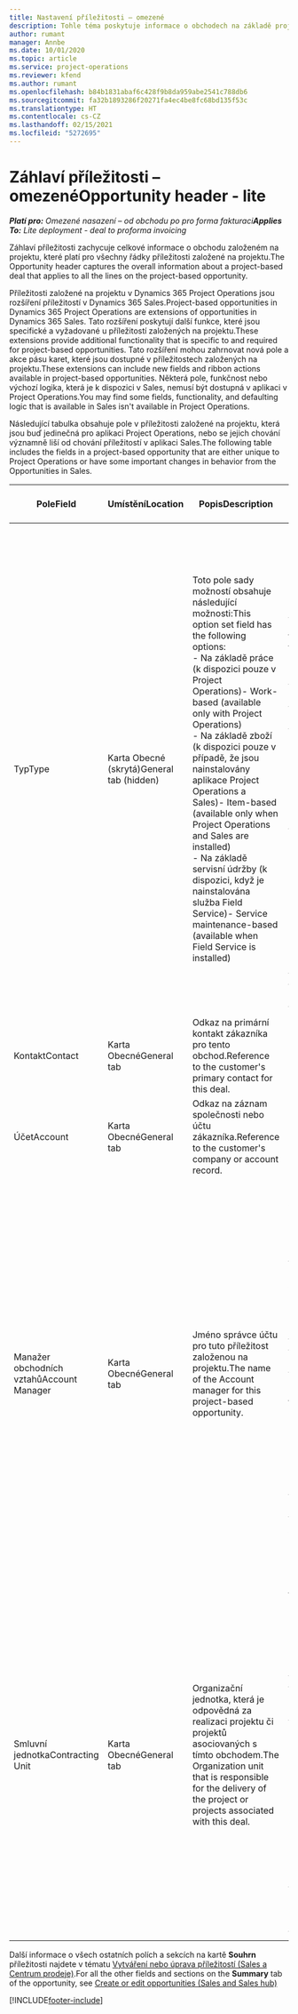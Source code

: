```yaml
---
title: Nastavení příležitosti – omezené
description: Tohle téma poskytuje informace o obchodech na základě projektu a řádkách příležitosti na základě projektu.
author: rumant
manager: Annbe
ms.date: 10/01/2020
ms.topic: article
ms.service: project-operations
ms.reviewer: kfend
ms.author: rumant
ms.openlocfilehash: b84b1831abaf6c428f9b8da959abe2541c788db6
ms.sourcegitcommit: fa32b1893286f20271fa4ec4be8fc68bd135f53c
ms.translationtype: HT
ms.contentlocale: cs-CZ
ms.lasthandoff: 02/15/2021
ms.locfileid: "5272695"
---
```

# <a name="opportunity-header---lite"></a><span data-ttu-id="d30ff-103">Záhlaví příležitosti – omezené</span><span class="sxs-lookup"><span data-stu-id="d30ff-103">Opportunity header - lite</span></span>

<span data-ttu-id="d30ff-104">_**Platí pro:** Omezené nasazení – od obchodu po pro forma fakturaci_</span><span class="sxs-lookup"><span data-stu-id="d30ff-104">_**Applies To:** Lite deployment - deal to proforma invoicing_</span></span>

<span data-ttu-id="d30ff-105">Záhlaví příležitosti zachycuje celkové informace o obchodu založeném na projektu, které platí pro všechny řádky příležitosti založené na projektu.</span><span class="sxs-lookup"><span data-stu-id="d30ff-105">The Opportunity header captures the overall information about a project-based deal that applies to all the lines on the project-based opportunity.</span></span>

<span data-ttu-id="d30ff-106">Příležitosti založené na projektu v Dynamics 365 Project Operations jsou rozšíření příležitostí v Dynamics 365 Sales.</span><span class="sxs-lookup"><span data-stu-id="d30ff-106">Project-based opportunities in Dynamics 365 Project Operations are extensions of opportunities in Dynamics 365 Sales.</span></span> <span data-ttu-id="d30ff-107">Tato rozšíření poskytují další funkce, které jsou specifické a vyžadované u příležitostí založených na projektu.</span><span class="sxs-lookup"><span data-stu-id="d30ff-107">These extensions provide additional functionality that is specific to and required for project-based opportunities.</span></span> <span data-ttu-id="d30ff-108">Tato rozšíření mohou zahrnovat nová pole a akce pásu karet, které jsou dostupné v příležitostech založených na projektu.</span><span class="sxs-lookup"><span data-stu-id="d30ff-108">These extensions can include new fields and ribbon actions available in project-based opportunities.</span></span> <span data-ttu-id="d30ff-109">Některá pole, funkčnost nebo výchozí logika, která je k dispozici v Sales, nemusí být dostupná v aplikaci v Project Operations.</span><span class="sxs-lookup"><span data-stu-id="d30ff-109">You may find some fields, functionality, and defaulting logic that is available in Sales isn't available in Project Operations.</span></span>

<span data-ttu-id="d30ff-110">Následující tabulka obsahuje pole v příležitosti založené na projektu, která jsou buď jedinečná pro aplikaci Project Operations, nebo se jejich chování významně liší od chování příležitostí v aplikaci Sales.</span><span class="sxs-lookup"><span data-stu-id="d30ff-110">The following table includes the fields in a project-based opportunity that are either unique to Project Operations or have some important changes in behavior from the Opportunities in Sales.</span></span>

| <span data-ttu-id="d30ff-111">**Pole**</span><span class="sxs-lookup"><span data-stu-id="d30ff-111">**Field**</span></span> | <span data-ttu-id="d30ff-112">**Umístění**</span><span class="sxs-lookup"><span data-stu-id="d30ff-112">**Location**</span></span> | <span data-ttu-id="d30ff-113">**Popis**</span><span class="sxs-lookup"><span data-stu-id="d30ff-113">**Description**</span></span> | <span data-ttu-id="d30ff-114">**Dopad na příjem dat**</span><span class="sxs-lookup"><span data-stu-id="d30ff-114">**Downstream impact**</span></span> |
| --- | --- | --- | --- |
| <span data-ttu-id="d30ff-115">Typ</span><span class="sxs-lookup"><span data-stu-id="d30ff-115">Type</span></span> | <span data-ttu-id="d30ff-116">Karta Obecné (skrytá)</span><span class="sxs-lookup"><span data-stu-id="d30ff-116">General tab (hidden)</span></span> | <span data-ttu-id="d30ff-117">Toto pole sady možností obsahuje následující možnosti:</span><span class="sxs-lookup"><span data-stu-id="d30ff-117">This option set field has the following options:</span></span></br><span data-ttu-id="d30ff-118">- Na základě práce (k dispozici pouze v Project Operations)</span><span class="sxs-lookup"><span data-stu-id="d30ff-118">- Work-based (available only with Project Operations)</span></span></br><span data-ttu-id="d30ff-119">- Na základě zboží (k dispozici pouze v případě, že jsou nainstalovány aplikace Project Operations a Sales)</span><span class="sxs-lookup"><span data-stu-id="d30ff-119">- Item-based (available only when Project Operations and Sales are installed)</span></span></br><span data-ttu-id="d30ff-120">- Na základě servisní údržby (k dispozici, když je nainstalována služba Field Service)</span><span class="sxs-lookup"><span data-stu-id="d30ff-120">- Service maintenance-based (available when Field Service is installed)</span></span> | <span data-ttu-id="d30ff-121">Když použijete aplikaci Project Operations, hodnota tohoto pole se automaticky nastaví na **Na základě práce**, takže příležitost je klasifikována jako projektová.</span><span class="sxs-lookup"><span data-stu-id="d30ff-121">When you use Project Operations, this field value is automatically set to **Work-based** which classifies the Opportunity as project-based.</span></span> <span data-ttu-id="d30ff-122">Příležitost by měla být založená na projektu, aby byla povolena všechna rozšíření a funkce specifické pro projekt v procesu následného prodeje pro tento obchod.</span><span class="sxs-lookup"><span data-stu-id="d30ff-122">An Opportunity should be project-based to enable all project-specific extensions and functionality in the downstream sales process for this deal.</span></span> |
| <span data-ttu-id="d30ff-123">Kontakt</span><span class="sxs-lookup"><span data-stu-id="d30ff-123">Contact</span></span> | <span data-ttu-id="d30ff-124">Karta Obecné</span><span class="sxs-lookup"><span data-stu-id="d30ff-124">General tab</span></span> | <span data-ttu-id="d30ff-125">Odkaz na primární kontakt zákazníka pro tento obchod.</span><span class="sxs-lookup"><span data-stu-id="d30ff-125">Reference to the customer's primary contact for this deal.</span></span> | |
| <span data-ttu-id="d30ff-126">Účet</span><span class="sxs-lookup"><span data-stu-id="d30ff-126">Account</span></span> | <span data-ttu-id="d30ff-127">Karta Obecné</span><span class="sxs-lookup"><span data-stu-id="d30ff-127">General tab</span></span> | <span data-ttu-id="d30ff-128">Odkaz na záznam společnosti nebo účtu zákazníka.</span><span class="sxs-lookup"><span data-stu-id="d30ff-128">Reference to the customer's company or account record.</span></span> | |
| <span data-ttu-id="d30ff-129">Manažer obchodních vztahů</span><span class="sxs-lookup"><span data-stu-id="d30ff-129">Account Manager</span></span> | <span data-ttu-id="d30ff-130">Karta Obecné</span><span class="sxs-lookup"><span data-stu-id="d30ff-130">General tab</span></span> | <span data-ttu-id="d30ff-131">Jméno správce účtu pro tuto příležitost založenou na projektu.</span><span class="sxs-lookup"><span data-stu-id="d30ff-131">The name of the Account manager for this project-based opportunity.</span></span> | <span data-ttu-id="d30ff-132">Manažer obchodních vztahů je zodpovědný za řízení vztahu se zákazníkem až do dokončení tohoto projektu.</span><span class="sxs-lookup"><span data-stu-id="d30ff-132">The Account manager is responsible for managing the relationship with the customer through the completion of this project.</span></span> <span data-ttu-id="d30ff-133">Smluvní jednotka je nastavena na výchozí hodnoty na základě záznamu rezervovatelného zdroje svázaného se správcem účtu.</span><span class="sxs-lookup"><span data-stu-id="d30ff-133">Based on the bookable resource record tied to the Account manager, the contracting unit is defaulted.</span></span> |
| <span data-ttu-id="d30ff-134">Smluvní jednotka</span><span class="sxs-lookup"><span data-stu-id="d30ff-134">Contracting Unit</span></span> | <span data-ttu-id="d30ff-135">Karta Obecné</span><span class="sxs-lookup"><span data-stu-id="d30ff-135">General tab</span></span> | <span data-ttu-id="d30ff-136">Organizační jednotka, která je odpovědná za realizaci projektu či projektů asociovaných s tímto obchodem.</span><span class="sxs-lookup"><span data-stu-id="d30ff-136">The Organization unit that is responsible for the delivery of the project or projects associated with this deal.</span></span> | <span data-ttu-id="d30ff-137">Smluvní jednotka je divize společnosti, která dokončí projekty po uzavření obchodu.</span><span class="sxs-lookup"><span data-stu-id="d30ff-137">The contracting unit is the division of the company that will complete the project(s) after the deal is closed.</span></span> <span data-ttu-id="d30ff-138">Každá smluvní jednotka má měnu a tato měna se používá k vykazování odhadovaných a skutečných nákladů vzniklých během projektu.</span><span class="sxs-lookup"><span data-stu-id="d30ff-138">Every contracting unit has a currency, and this currency is used to report estimated and actual costs incurred during the project.</span></span> |

<span data-ttu-id="d30ff-139">Další informace o všech ostatních polích a sekcích na kartě **Souhrn** příležitosti najdete v tématu [Vytváření nebo úprava příležitostí (Sales a Centrum prodeje)](https://docs.microsoft.com/dynamics365/sales-enterprise/create-edit-opportunity-sales).</span><span class="sxs-lookup"><span data-stu-id="d30ff-139">For all the other fields and sections on the **Summary** tab of the opportunity, see [Create or edit opportunities (Sales and Sales hub)](https://docs.microsoft.com/dynamics365/sales-enterprise/create-edit-opportunity-sales)</span></span>


[!INCLUDE[footer-include](../../includes/footer-banner.md)]